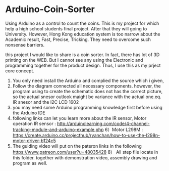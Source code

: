 # Arduino-Coin-Sorter
Using Arduino as a control to count the coins.
This is my project for which help a high school students final project. 
After that they will going to University. However, Hong Kong education system is too narrow about the
Academic result, Fast, Precise, Tricking. They need to overcome such nonsense barriers.

this project I would like to share is a coin sorter. In fact, there has lot of 3D printing on the WEB. But I cannot see any using the Electronic and programming together for the product design. Thus, I use this as my prject core concept.

1) You only need install the Arduino and complied the source which i given,
2) Follow the diagram connected all necessary components. however, the program using to create the schematic does not has the correct picture, so the actual snesor outlook maight be variance with the actual one.eq. IR snesor and the I2C LCD 1602
4) you may need some Arduino programming knowledge first before using the Arduino IDE
5) following links can let you learn more about the IR sensor, Motor operation
IR sensor : http://arduinolearning.com/code/4-channel-tracking-module-and-arduino-example.php
6）Motor L298M : https://create.arduino.cc/projecthub/ryanchan/how-to-use-the-l298n-motor-driver-b124c5
7) The guiding video will put on the pateron links in the following 
https://www.patreon.com/user?u=48035428
8） All step file locate in this folder. together with demonstration video, assembly drawing and program as well.

